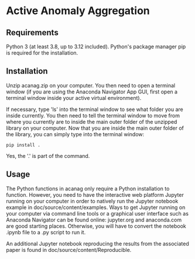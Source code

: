 # Active Anomaly Aggregation

## Requirements

Python 3 (at least 3.8, up to 3.12 included).
Python's package manager pip is required for the installation.

## Installation

Unzip acanag.zip on your computer. You then need to open a terminal window (if you are using the Anaconda Navigator App GUI, first
open a terminal window inside your active virtual environment). 

If necessary, type 'ls' into the terminal window to see what folder you are inside currently. You then need to tell the terminal
window to move from where you currently are to inside the main outer folder of the unzipped library on your computer.
Now that you are inside the main outer folder of the library, you can simply type into the terminal window:

    pip install .

Yes, the '.' is part of the command. 

## Usage

The Python functions in acanag only require a Python installation to function. However, you need to have the interactive web platform Jupyter running on your
computer in order to natively run the Jupyter notebook example in doc/source/content/examples. Ways to get Jupyter running on your computer via command line
tools or a graphical user interface such as Anaconda Navigator can be found online: jupyter.org and anaconda.com are good starting places. Otherwise, you
will have to convert the notebook .ipynb file to a .py script to run it.

An additional Jupyter notebook reproducing the results from the associated paper is found in doc/source/content/Reproducible.
